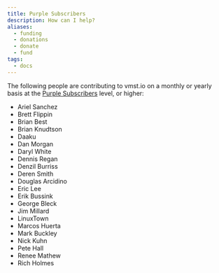 ```yaml
---
title: Purple Subscribers
description: How can I help?
aliases:
  - funding
  - donations
  - donate
  - fund
tags:
  - docs
---
```


The following people are contributing to vmst.io on a monthly or yearly basis at the [Purple Subscribers](/funding) level, or higher:

* Ariel Sanchez
* Brett Flippin
* Brian Best
* Brian Knudtson
* Daaku
* Dan Morgan
* Daryl White
* Dennis Regan
* Denzil Burriss
* Deren Smith
* Douglas Arcidino
* Eric Lee
* Erik Bussink
* George Bleck
* Jim Millard
* LinuxTown
* Marcos Huerta
* Mark Buckley
* Nick Kuhn
* Pete Hall
* Renee Mathew
* Rich Holmes
